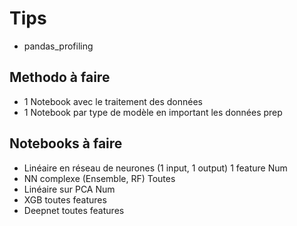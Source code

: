 # Tips

- pandas_profiling

## Methodo à faire

- 1 Notebook avec le traitement des données
- 1 Notebook par type de modèle en important les données prep

## Notebooks à faire

- Linéaire en réseau de neurones (1 input, 1 output) 1 feature Num
- NN complexe (Ensemble, RF) Toutes
- Linéaire sur PCA Num
- XGB toutes features
- Deepnet toutes features
